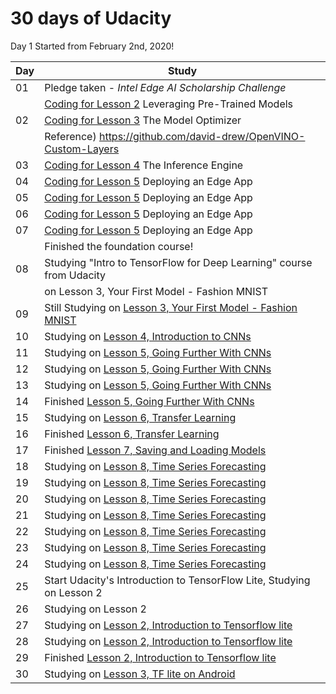 
# 30 days of Udacity  

Day 1 Started from February 2nd, 2020!

| Day  | Study |
| :--- | ------ |
|  01  | Pledge taken - *Intel Edge AI Scholarship Challenge* |
|      | [Coding for Lesson 2](https://github.com/sijoonlee/deep_learning/tree/master/Intel-Edge-AI-Challenge/Lesson2) Leveraging Pre-Trained Models |
|  02  | [Coding for Lesson 3]((https://github.com/sijoonlee/deep_learning/tree/master/Intel-Edge-AI-Challenge/Lesson3)) The Model Optimizer |
|      | Reference) https://github.com/david-drew/OpenVINO-Custom-Layers |
|  03  | [Coding for Lesson 4](https://github.com/sijoonlee/deep_learning/tree/master/Intel-Edge-AI-Challenge/Lesson4) The Inference Engine |
|  04  | [Coding for Lesson 5](https://github.com/sijoonlee/deep_learning/tree/master/Intel-Edge-AI-Challenge/Lesson5) Deploying an Edge App |
|  05  | [Coding for Lesson 5](https://github.com/sijoonlee/deep_learning/tree/master/Intel-Edge-AI-Challenge/Lesson5) Deploying an Edge App |
|  06  | [Coding for Lesson 5](https://github.com/sijoonlee/deep_learning/tree/master/Intel-Edge-AI-Challenge/Lesson5) Deploying an Edge App |
|  07  | [Coding for Lesson 5](https://github.com/sijoonlee/deep_learning/tree/master/Intel-Edge-AI-Challenge/Lesson5) Deploying an Edge App |
|      | Finished the foundation course! |
|  08  | Studying "Intro to TensorFlow for Deep Learning" course from Udacity |
|      | on Lesson 3, Your First Model - Fashion MNIST |
|  09  | Still Studying on [Lesson 3, Your First Model - Fashion MNIST](https://github.com/sijoonlee/deep_learning/tree/master/Intro-to-TensorFlow) |
|  10  | Studying on [Lesson 4, Introduction to CNNs](https://github.com/sijoonlee/deep_learning/tree/master/Intro-to-TensorFlow) |
|  11  | Studying on [Lesson 5, Going Further With CNNs](https://github.com/sijoonlee/deep_learning/tree/master/Intro-to-TensorFlow) |
|  12  | Studying on [Lesson 5, Going Further With CNNs](https://github.com/sijoonlee/deep_learning/tree/master/Intro-to-TensorFlow) |
|  13  | Studying on [Lesson 5, Going Further With CNNs](https://github.com/sijoonlee/deep_learning/tree/master/Intro-to-TensorFlow) |
|  14  | Finished [Lesson 5, Going Further With CNNs](https://github.com/sijoonlee/deep_learning/tree/master/Intro-to-TensorFlow) |
|  15  | Studying on [Lesson 6, Transfer Learning](https://github.com/sijoonlee/deep_learning/tree/master/Intro-to-TensorFlow) |
|  16  | Finished [Lesson 6, Transfer Learning](https://github.com/sijoonlee/deep_learning/tree/master/Intro-to-TensorFlow) |
|  17  | Finished [Lesson 7, Saving and Loading Models](https://github.com/sijoonlee/deep_learning/tree/master/Intro-to-TensorFlow) |
|  18  | Studying on [Lesson 8, Time Series Forecasting](https://github.com/sijoonlee/deep_learning/tree/master/Intro-to-TensorFlow) |
|  19  | Studying on [Lesson 8, Time Series Forecasting](https://github.com/sijoonlee/deep_learning/tree/master/Intro-to-TensorFlow) |
|  20  | Studying on [Lesson 8, Time Series Forecasting](https://github.com/sijoonlee/deep_learning/tree/master/Intro-to-TensorFlow) |
|  21  | Studying on [Lesson 8, Time Series Forecasting](https://github.com/sijoonlee/deep_learning/tree/master/Intro-to-TensorFlow) |
|  22  | Studying on [Lesson 8, Time Series Forecasting](https://github.com/sijoonlee/deep_learning/tree/master/Intro-to-TensorFlow) |
|  23  | Studying on [Lesson 8, Time Series Forecasting](https://github.com/sijoonlee/deep_learning/tree/master/Intro-to-TensorFlow) |
|  24  | Studying on [Lesson 8, Time Series Forecasting](https://github.com/sijoonlee/deep_learning/tree/master/Intro-to-TensorFlow) |
|  25  | Start Udacity's Introduction to TensorFlow Lite, Studying on Lesson 2 |
|  26  | Studying on Lesson 2 |
|  27  | Studying on [Lesson 2, Introduction to Tensorflow lite](https://github.com/sijoonlee/deep_learning/tree/master/Intro-to-TensorFlow-Lite) |
|  28  | Studying on [Lesson 2, Introduction to Tensorflow lite](https://github.com/sijoonlee/deep_learning/tree/master/Intro-to-TensorFlow-Lite) |
|  29  | Finished [Lesson 2, Introduction to Tensorflow lite](https://github.com/sijoonlee/deep_learning/tree/master/Intro-to-TensorFlow-Lite) |
|  30  | Studying on [Lesson 3, TF lite on Android](https://github.com/sijoonlee/deep_learning/tree/master/Intro-to-TensorFlow-Lite) |